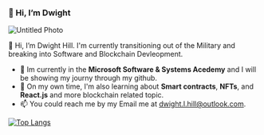 ### 👋 Hi, I’m Dwight
![Untitled Photo](https://user-images.githubusercontent.com/83855447/154810562-0b5e0f03-64da-418b-aa03-ee7eec73b82f.png)


👋 Hi, I’m Dwight Hill. I'm currently transitioning out of the Military and breaking into Software and Blockchain Devleopment.
- 👀 Im currently in the **Microsoft Software & Systems Acedemy** and I will be showing my journy through my github.
- 🌱 On my own time, I'm also learning about **Smart contracts**, **NFTs**, and **React.js** and  more blockchain related topic.
- 📫 You could reach me by my Email me at dwight.l.hill@outlook.com.

[![Top Langs](https://github-readme-stats.vercel.app/api/top-langs/?username=dee-dev1738&layout=compact)](https://github.com/anuraghazra/github-readme-stats)

<!---
Dee-Dev1738/Dee-Dev1738 is a ✨ special ✨ repository because its `README.md` (this file) appears on your GitHub profile.
You can click the Preview link to take a look at your changes.
--->
